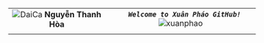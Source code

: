 
|  | |
| :---: | :---: |
| ![DaiCa](https://user-images.githubusercontent.com/83102917/224762789-b8ded563-bcf5-4d1c-b0f4-dc3300b00cd3.png) **Nguyễn Thanh Hòa** | **_`   Welcome to Xuân Pháo GitHub!   `_**![xuanphao](https://user-images.githubusercontent.com/83102917/224814542-46186aec-298b-4b4b-a9de-9232ebf9c2a8.svg) |
| | |




 

<!-- <a href="https://www.youtube.com/channel/UCxvQ4j_oWcUrUkGbHWs4dLw" target="_blank">
  <img src="xuanphao.svg" width="1200" alt="XuanPhao" />
</a> -->



